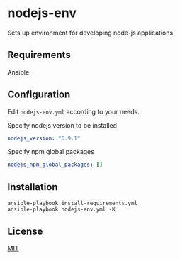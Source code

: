 # nodejs-env

Sets up environment for developing node-js applications

## Requirements

Ansible

## Configuration

Edit `nodejs-env.yml` according to your needs.

Specify nodejs version to be installed
```yaml
nodejs_version: "6.9.1"
```

Specify npm global packages
```yaml
nodejs_npm_global_packages: []
```

## Installation

```
ansible-playbook install-requirements.yml
ansible-playbook nodejs-env.yml -K
```

## License
[MIT](LICENSE)
